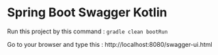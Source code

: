 # Spring Boot Swagger Kotlin

Run this project by this command : `gradle clean bootRun`

Go to your browser and type this : http://localhost:8080/swagger-ui.html
